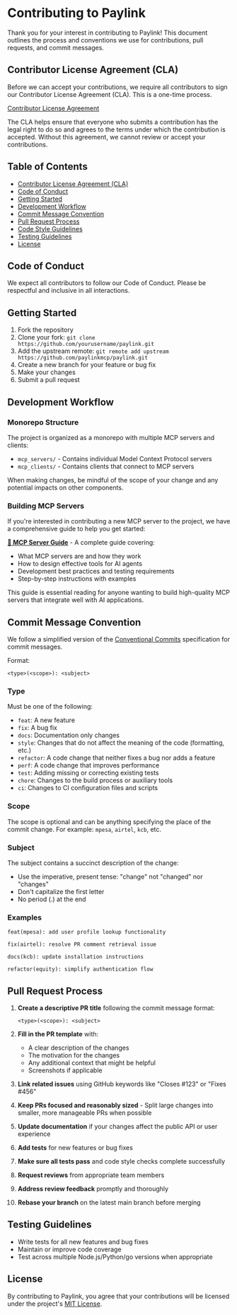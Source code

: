 # Contributing to Paylink

Thank you for your interest in contributing to Paylink! This document outlines the process and conventions we use for contributions, pull requests, and commit messages.

## Contributor License Agreement (CLA)

Before we can accept your contributions, we require all contributors to sign our Contributor License Agreement (CLA). This is a one-time process.

[Contributor License Agreement](https://cla-assistant.io/paylinkmcp/paylink)

The CLA helps ensure that everyone who submits a contribution has the legal right to do so and agrees to the terms under which the contribution is accepted. Without this agreement, we cannot review or accept your contributions.

## Table of Contents

- [Contributor License Agreement (CLA)](#contributor-license-agreement-cla)
- [Code of Conduct](#code-of-conduct)
- [Getting Started](#getting-started)
- [Development Workflow](#development-workflow)
- [Commit Message Convention](#commit-message-convention)
- [Pull Request Process](#pull-request-process)
- [Code Style Guidelines](#code-style-guidelines)
- [Testing Guidelines](#testing-guidelines)
- [License](#license)

## Code of Conduct

We expect all contributors to follow our Code of Conduct. Please be respectful and inclusive in all interactions.

## Getting Started

1. Fork the repository
2. Clone your fork: `git clone https://github.com/yourusername/paylink.git`
3. Add the upstream remote: `git remote add upstream https://github.com/paylinkmcp/paylink.git`
4. Create a new branch for your feature or bug fix
5. Make your changes
6. Submit a pull request

## Development Workflow

### Monorepo Structure

The project is organized as a monorepo with multiple MCP servers and clients:

- `mcp_servers/` - Contains individual Model Context Protocol servers
- `mcp_clients/` - Contains clients that connect to MCP servers

When making changes, be mindful of the scope of your change and any potential impacts on other components.

### Building MCP Servers

If you're interested in contributing a new MCP server to the project, we have a comprehensive guide to help you get started:

**[📖 MCP Server Guide](MCP_SERVER_GUIDE.md)** - A complete guide covering:
- What MCP servers are and how they work
- How to design effective tools for AI agents
- Development best practices and testing requirements
- Step-by-step instructions with examples

This guide is essential reading for anyone wanting to build high-quality MCP servers that integrate well with AI applications.

## Commit Message Convention

We follow a simplified version of the [Conventional Commits](https://www.conventionalcommits.org/) specification for commit messages.

Format:

```
<type>(<scope>): <subject>
```

### Type

Must be one of the following:

- `feat`: A new feature
- `fix`: A bug fix
- `docs`: Documentation only changes
- `style`: Changes that do not affect the meaning of the code (formatting, etc.)
- `refactor`: A code change that neither fixes a bug nor adds a feature
- `perf`: A code change that improves performance
- `test`: Adding missing or correcting existing tests
- `chore`: Changes to the build process or auxiliary tools
- `ci`: Changes to CI configuration files and scripts

### Scope

The scope is optional and can be anything specifying the place of the commit change. For example: `mpesa`, `airtel`, `kcb`, etc.

### Subject

The subject contains a succinct description of the change:
- Use the imperative, present tense: "change" not "changed" nor "changes"
- Don't capitalize the first letter
- No period (.) at the end

### Examples

```
feat(mpesa): add user profile lookup functionality
```

```
fix(airtel): resolve PR comment retrieval issue
```

```
docs(kcb): update installation instructions
```

```
refactor(equity): simplify authentication flow
```

## Pull Request Process

1. **Create a descriptive PR title** following the commit message format:
   ```
   <type>(<scope>): <subject>
   ```

2. **Fill in the PR template** with:
   - A clear description of the changes
   - The motivation for the changes
   - Any additional context that might be helpful
   - Screenshots if applicable

3. **Link related issues** using GitHub keywords like "Closes #123" or "Fixes #456"

4. **Keep PRs focused and reasonably sized** - Split large changes into smaller, more manageable PRs when possible

5. **Update documentation** if your changes affect the public API or user experience

6. **Add tests** for new features or bug fixes

7. **Make sure all tests pass** and code style checks complete successfully

8. **Request reviews** from appropriate team members

9. **Address review feedback** promptly and thoroughly

10. **Rebase your branch** on the latest main branch before merging


## Testing Guidelines

- Write tests for all new features and bug fixes
- Maintain or improve code coverage
- Test across multiple Node.js/Python/go versions when appropriate

## License

By contributing to Paylink, you agree that your contributions will be licensed under the project's [MIT License](LICENSE).
